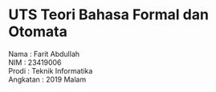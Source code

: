 # UTS Teori Bahasa Formal dan Otomata

Nama      : Farit Abdullah</br>
NIM       : 23419006</br>
Prodi     : Teknik Informatika</br>
Angkatan  : 2019 Malam</br>
